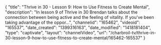 {
    "title": "Thrive in 30 - Lesson 9: How to Use Fitness to Create Mental",
    "description": "In lesson 9 of Thrive in 30 Brendan talks about the connection between being active and the feeling of vitality. If you've been taking advantage of the oppor...",
    "channelid": "165462",
    "videoid": "165537",
    "date_created": "1399316163",
    "date_modified": "1418181404",
    "type": "captivate",
    "layout": "channelVideo",
    "url": "\/charbroil-tv\/thrive-in-30-lesson-9-how-to-use-fitness-to-create-mental\/165462-165537"
}
